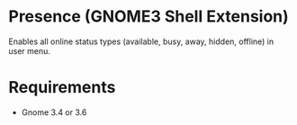 Presence (GNOME3 Shell Extension)
=================================
Enables all online status types (available, busy, away, hidden, offline) in user menu.

Requirements
============
- Gnome 3.4 or 3.6